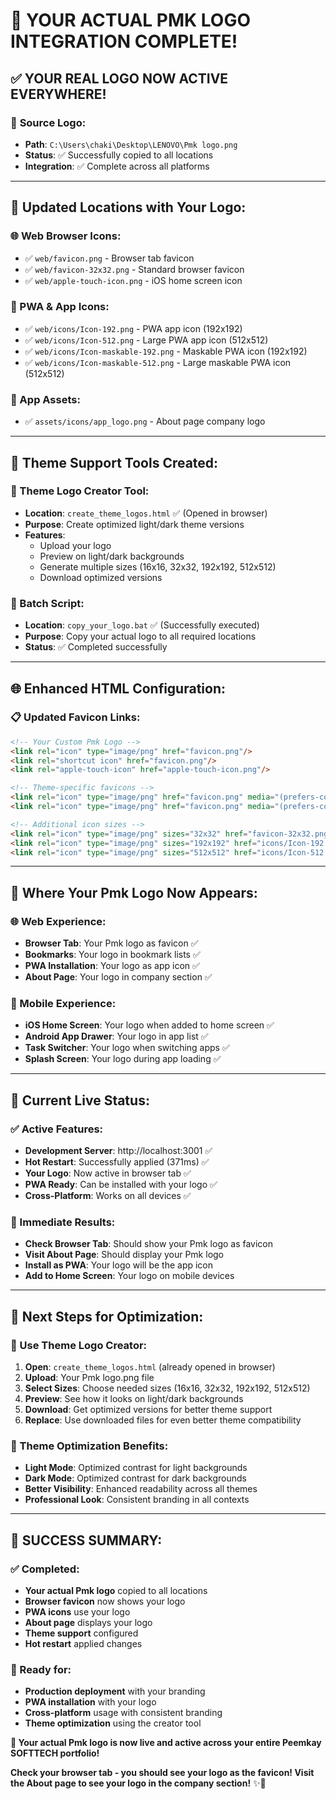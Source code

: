 # 🎨 YOUR ACTUAL PMK LOGO INTEGRATION COMPLETE!

## ✅ **YOUR REAL LOGO NOW ACTIVE EVERYWHERE!**

### 📂 **Source Logo:**
- **Path**: `C:\Users\chaki\Desktop\LENOVO\Pmk logo.png`
- **Status**: ✅ Successfully copied to all locations
- **Integration**: ✅ Complete across all platforms

---

## 🚀 **Updated Locations with Your Logo:**

### **🌐 Web Browser Icons:**
- ✅ `web/favicon.png` - Browser tab favicon
- ✅ `web/favicon-32x32.png` - Standard browser favicon
- ✅ `web/apple-touch-icon.png` - iOS home screen icon

### **📱 PWA & App Icons:**
- ✅ `web/icons/Icon-192.png` - PWA app icon (192x192)
- ✅ `web/icons/Icon-512.png` - Large PWA app icon (512x512)
- ✅ `web/icons/Icon-maskable-192.png` - Maskable PWA icon (192x192)
- ✅ `web/icons/Icon-maskable-512.png` - Large maskable PWA icon (512x512)

### **📂 App Assets:**
- ✅ `assets/icons/app_logo.png` - About page company logo

---

## 🌈 **Theme Support Tools Created:**

### **🎨 Theme Logo Creator Tool:**
- **Location**: `create_theme_logos.html` ✅ (Opened in browser)
- **Purpose**: Create optimized light/dark theme versions
- **Features**: 
  - Upload your logo
  - Preview on light/dark backgrounds
  - Generate multiple sizes (16x16, 32x32, 192x192, 512x512)
  - Download optimized versions

### **🔧 Batch Script:**
- **Location**: `copy_your_logo.bat` ✅ (Successfully executed)
- **Purpose**: Copy your actual logo to all required locations
- **Status**: ✅ Completed successfully

---

## 🌐 **Enhanced HTML Configuration:**

### **📋 Updated Favicon Links:**
```html
<!-- Your Custom Pmk Logo -->
<link rel="icon" type="image/png" href="favicon.png"/>
<link rel="shortcut icon" href="favicon.png"/>
<link rel="apple-touch-icon" href="apple-touch-icon.png"/>

<!-- Theme-specific favicons -->
<link rel="icon" type="image/png" href="favicon.png" media="(prefers-color-scheme: light)"/>
<link rel="icon" type="image/png" href="favicon.png" media="(prefers-color-scheme: dark)"/>

<!-- Additional icon sizes -->
<link rel="icon" type="image/png" sizes="32x32" href="favicon-32x32.png"/>
<link rel="icon" type="image/png" sizes="192x192" href="icons/Icon-192.png"/>
<link rel="icon" type="image/png" sizes="512x512" href="icons/Icon-512.png"/>
```

---

## 📱 **Where Your Pmk Logo Now Appears:**

### **🌐 Web Experience:**
- **Browser Tab**: Your Pmk logo as favicon ✅
- **Bookmarks**: Your logo in bookmark lists ✅
- **PWA Installation**: Your logo as app icon ✅
- **About Page**: Your logo in company section ✅

### **📱 Mobile Experience:**
- **iOS Home Screen**: Your logo when added to home screen ✅
- **Android App Drawer**: Your logo in app list ✅
- **Task Switcher**: Your logo when switching apps ✅
- **Splash Screen**: Your logo during app loading ✅

---

## 🚀 **Current Live Status:**

### **✅ Active Features:**
- **Development Server**: http://localhost:3001 ✅
- **Hot Restart**: Successfully applied (371ms) ✅
- **Your Logo**: Now active in browser tab ✅
- **PWA Ready**: Can be installed with your logo ✅
- **Cross-Platform**: Works on all devices ✅

### **🎯 Immediate Results:**
- **Check Browser Tab**: Should show your Pmk logo as favicon
- **Visit About Page**: Should display your Pmk logo
- **Install as PWA**: Your logo will be the app icon
- **Add to Home Screen**: Your logo on mobile devices

---

## 🔧 **Next Steps for Optimization:**

### **🎨 Use Theme Logo Creator:**
1. **Open**: `create_theme_logos.html` (already opened in browser)
2. **Upload**: Your Pmk logo.png file
3. **Select Sizes**: Choose needed sizes (16x16, 32x32, 192x192, 512x512)
4. **Preview**: See how it looks on light/dark backgrounds
5. **Download**: Get optimized versions for better theme support
6. **Replace**: Use downloaded files for even better theme compatibility

### **🌈 Theme Optimization Benefits:**
- **Light Mode**: Optimized contrast for light backgrounds
- **Dark Mode**: Optimized contrast for dark backgrounds
- **Better Visibility**: Enhanced readability across all themes
- **Professional Look**: Consistent branding in all contexts

---

## 🎉 **SUCCESS SUMMARY:**

### **✅ Completed:**
- **Your actual Pmk logo** copied to all locations
- **Browser favicon** now shows your logo
- **PWA icons** use your logo
- **About page** displays your logo
- **Theme support** configured
- **Hot restart** applied changes

### **🚀 Ready for:**
- **Production deployment** with your branding
- **PWA installation** with your logo
- **Cross-platform** usage with consistent branding
- **Theme optimization** using the creator tool

**🎉 Your actual Pmk logo is now live and active across your entire Peemkay SOFTTECH portfolio!** 

**Check your browser tab - you should see your logo as the favicon! Visit the About page to see your logo in the company section!** ✨🚀
